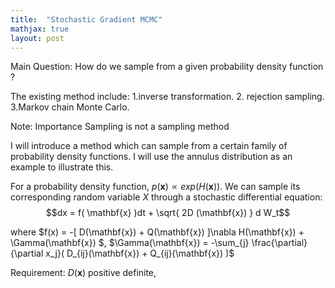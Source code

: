 ```yaml
---
title:  "Stochastic Gradient MCMC"
mathjax: true
layout: post
---
```



Main Question: How do we sample from a given probability density function ?

The existing method include: 1.inverse transformation. 2. rejection sampling. 3.Markov chain Monte Carlo.

Note: Importance Sampling is not a sampling method

I will introduce a method which can sample from a certain family of probability density functions. I will use the annulus distribution as an example to illustrate this.

For a probability density function, $p(\mathbf{x})\propto exp(H(\mathbf{x}))$. We can sample its corresponding random variable $X$ through a stochastic differential equation: 
$$dx = f( \mathbf{x} )dt + \sqrt{ 2D (\mathbf{x}) } d W_t$$

where $f(x) = -[ D(\mathbf{x}) + Q(\mathbf{x}) ]\nabla H(\mathbf{x}) + \Gamma(\mathbf{x}) $, $\Gamma(\mathbf{x}) = -\sum_{j} \frac{\partial}{\partial x_j}( D_{ij}(\mathbf{x}) + Q_{ij}(\mathbf{x}) )$

Requirement: $D(\mathbf{x})$ positive definite, 


